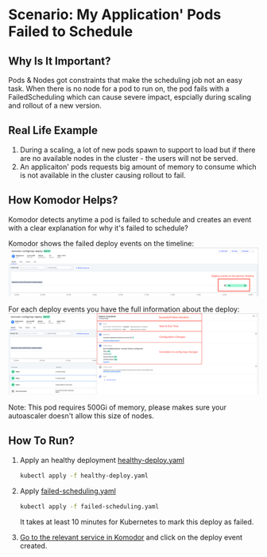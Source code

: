# Scenario: My Application' Pods Failed to Schedule

## Why Is It Important?
Pods & Nodes got constraints that make the scheduling job not an easy task. When there is no node for a pod to run on, the pod fails with a FailedScheduling which can cause severe impact,  espcially during scaling and rollout of a new version.

## Real Life Example
1. During a scaling, a lot of new pods spawn to support to load but if there are no available nodes in the cluster - the users will not be served.
2. An applicaiton' pods requests big amount of memory to consume which is not available in the cluster causing rollout to fail.

## How Komodor Helps?
Komodor detects anytime a pod is failed to schedule and creates an event with a clear explanation for why it's failed to schedule?

Komodor shows the failed deploy events on the timeline:
![banner](../../assets/img/deploy-scenarios/clean-timeline-with-deploy-event.png)

For each deploy events you have the full information about the deploy:
![banner](../../assets/img/deploy-scenarios/deploy-event-explanation.png)

Note: This pod requires 500Gi of memory, please makes sure your autoascaler doesn't allow this size of nodes.

## How To Run?
1. Apply an healthy deployment [healthy-deploy.yaml](healthy-deploy.yaml)
   ``` bash
   kubectl apply -f healthy-deploy.yaml
   ```


2. Apply [failed-scheduling.yaml](failed-scheduling.yaml)
   ``` bash
   kubectl apply -f failed-scheduling.yaml
   ```

    It takes at least 10 minutes for Kubernetes to mark this deploy as failed.

3. [Go to the relevant service in Komodor](https://app.komodor.com/services?textFilter=komodor-failed-scheduling) and click on the deploy event created.
   